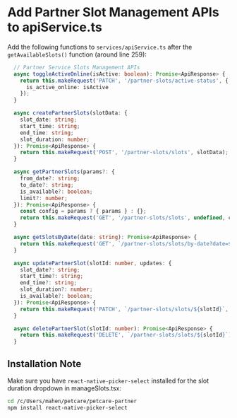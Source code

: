 # Add Partner Slot Management APIs to apiService.ts

Add the following functions to `services/apiService.ts` after the `getAvailableSlots()` function (around line 259):

```typescript
  // Partner Service Slots Management APIs
  async toggleActiveOnline(isActive: boolean): Promise<ApiResponse> {
    return this.makeRequest('PATCH', '/partner-slots/active-status', {
      is_active_online: isActive
    });
  }

  async createPartnerSlots(slotData: {
    slot_date: string;
    start_time: string;
    end_time: string;
    slot_duration: number;
  }): Promise<ApiResponse> {
    return this.makeRequest('POST', '/partner-slots/slots', slotData);
  }

  async getPartnerSlots(params?: {
    from_date?: string;
    to_date?: string;
    is_available?: boolean;
    limit?: number;
  }): Promise<ApiResponse> {
    const config = params ? { params } : {};
    return this.makeRequest('GET', '/partner-slots/slots', undefined, config);
  }

  async getSlotsByDate(date: string): Promise<ApiResponse> {
    return this.makeRequest('GET', `/partner-slots/slots/by-date?date=${date}`);
  }

  async updatePartnerSlot(slotId: number, updates: {
    slot_date?: string;
    start_time?: string;
    end_time?: string;
    slot_duration?: number;
    is_available?: boolean;
  }): Promise<ApiResponse> {
    return this.makeRequest('PATCH', `/partner-slots/slots/${slotId}`, updates);
  }

  async deletePartnerSlot(slotId: number): Promise<ApiResponse> {
    return this.makeRequest('DELETE', `/partner-slots/slots/${slotId}`);
  }
```

## Installation Note

Make sure you have `react-native-picker-select` installed for the slot duration dropdown in manageSlots.tsx:

```bash
cd /c/Users/mahen/petcare/petcare-partner
npm install react-native-picker-select
```
